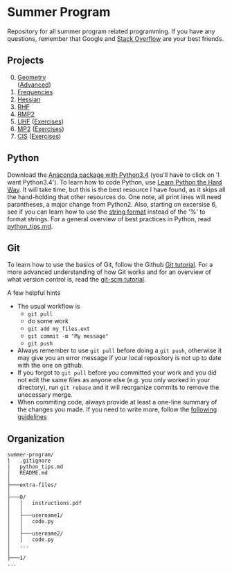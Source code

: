 Summer Program
==============

Repository for all summer program related programming. If you have any questions,
remember that Google and [Stack Overflow](http://stackoverflow.com/) are your best
friends.


Projects
--------

<ol start="0">
  <li><a href="https://github.com/CCQC/summer-program/blob/master/0/instructions.pdf">Geometry</a></li>
     (<a href="https://github.com/CCQC/summer-program/blob/master/5/advanced.pdf">Advanced</a>)</li>
  <li><a href="https://github.com/CCQC/summer-program/blob/master/1/instructions.pdf">Frequencies</a></li>
  <li><a href="https://github.com/CCQC/summer-program/blob/master/2/instructions.pdf">Hessian</a></li>
  <li><a href="https://github.com/CCQC/summer-program/blob/master/3/instructions.pdf">RHF</a></li>
  <li><a href="https://github.com/CCQC/summer-program/blob/master/4/instructions.pdf">RMP2</a></li>
  <li><a href="https://github.com/CCQC/summer-program/blob/master/5/instructions.pdf">UHF</a>
     (<a href="https://github.com/CCQC/summer-program/blob/master/5/exercises.pdf">Exercises</a>)</li>
  <li><a href="https://github.com/CCQC/summer-program/blob/master/6/instructions.pdf">MP2</a>
     (<a href="https://github.com/CCQC/summer-program/blob/master/6/exercises.pdf">Exercises</a>)</li>
  <li><a href="https://github.com/CCQC/summer-program/blob/master/7/instructions.pdf">CIS</a>
     (<a href="https://github.com/CCQC/summer-program/blob/master/7/exercises.pdf">Exercises</a>)</li>
</ol>


Python
------
Download the [Anaconda package with Python3.4](http://continuum.io/downloads#34)
(you'll have to click on 'I want Python3.4'). To learn how to code Python, use
[Learn Python the Hard Way](http://learnpythonthehardway.org/book/). It will
take time, but this is the best resource I have found, as it skips all the
hand-holding that other resources do. One note, all print lines will need
parantheses, a major change from Python2. Also, starting on excersise 6, see if
you can learn how to use the [string
format](https://docs.python.org/3.5/library/string.html#string-formatting)
instead of the '%' to format strings. For a general overview of best practices
in Python, read [python_tips.md](python_tips.md).


Git
---
To learn how to use the basics of Git, follow the Github [Git
tutorial](https://try.github.io/). For a more advanced understanding of how Git
works and for an overview of what version control is, read the [git-scm
tutorial](http://git-scm.com/book/en/v2/Getting-Started-About-Version-Control).

A few helpful hints
* The usual workflow is
    - `git pull`
    - do some work
    - `git add my_files.ext`
    - `git commit -m "My message"`
    - `git push`
* Always remember to use `git pull` before doing a `git push`, otherwise it 
may give you an error message if your local repository is not up to date with
the one on github.
* If you forgot to `git pull` before you committed your work and you did not
edit the same files as anyone else (e.g. you only worked in your directory),
run `git rebase` and it will reorganize commits to remove the unecessary merge.
* When commiting code, always provide at least a one-line summary of the
changes you made. If you need to write more, follow the [following
guidelines](http://chris.beams.io/posts/git-commit/)


Organization
------------

 ```
summer-program/
|   .gitignore
|   python_tips.md
│   README.md
│
├───extra-files/
│
├───0/
│   │   instructions.pdf
│   │
│   ├───username1/
│   │   code.py
│   │
│   ├───username2/
│   │   code.py
│   ...
│
├───1/
...
```

